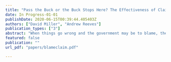 ```yaml
---
title: "Pass the Buck or the Buck Stops Here? The Effectiveness of Claiming and Deflecting Blame by Elected Executives"
date: In Progress-01-01
publishDate: 2020-06-15T00:39:44.405403Z
authors: ["David Miller", "Andrew Reeves"]
publication_types: ["3"]
abstract: "When things go wrong and the government may be to blame, the public reputations of elected executives are vulnerable. Because attribution of responsibility is often not straightfor- ward, elected executives can influence citizens’ evaluations of their performance by means of presentational strategies, or explanatory frames which describe their own roles in the management of the crisis. We examine the effectiveness of two ubiquitous presentational strategies: blame claiming, where the executive accepts responsibility, and blame deflecting, where the ex- ecutive shifts blame to others (especially bureaucrats). Using survey experiments incorporating stylized and real-world stimuli, we find that blame claiming is more effective than blame de- flecting at managing public support in the aftermath of a crisis. In investigating the underlying mechanism, we find that blame claiming creates more favorable views of an executive’s character valence. While elected executives are better off avoiding crises, we find that when they occur, “stopping the buck” is a superior strategy to deflecting blame."
featured: false
publication: ""
url_pdf: "papers/blameclaim.pdf"

---
```


